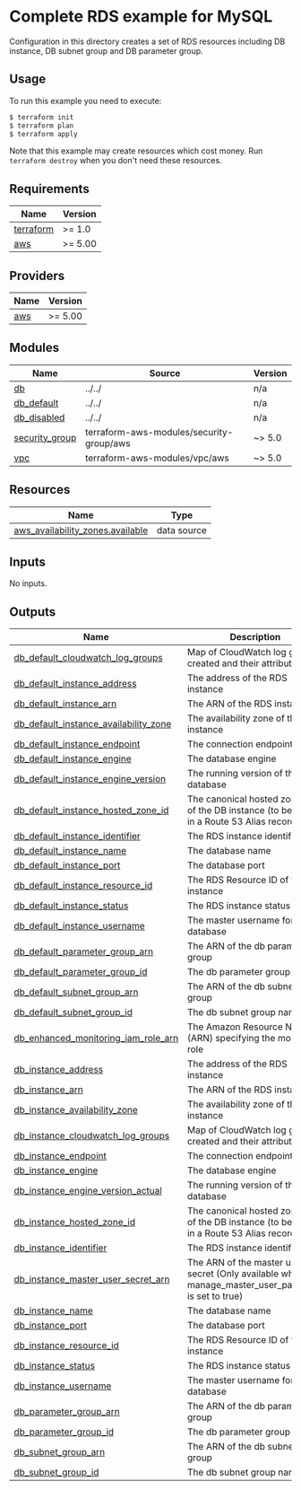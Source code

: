 # Complete RDS example for MySQL

Configuration in this directory creates a set of RDS resources including DB instance, DB subnet group and DB parameter group.

## Usage

To run this example you need to execute:

```bash
$ terraform init
$ terraform plan
$ terraform apply
```

Note that this example may create resources which cost money. Run `terraform destroy` when you don't need these resources.

<!-- BEGINNING OF PRE-COMMIT-TERRAFORM DOCS HOOK -->
## Requirements

| Name | Version |
|------|---------|
| <a name="requirement_terraform"></a> [terraform](#requirement\_terraform) | >= 1.0 |
| <a name="requirement_aws"></a> [aws](#requirement\_aws) | >= 5.00 |

## Providers

| Name | Version |
|------|---------|
| <a name="provider_aws"></a> [aws](#provider\_aws) | >= 5.00 |

## Modules

| Name | Source | Version |
|------|--------|---------|
| <a name="module_db"></a> [db](#module\_db) | ../../ | n/a |
| <a name="module_db_default"></a> [db\_default](#module\_db\_default) | ../../ | n/a |
| <a name="module_db_disabled"></a> [db\_disabled](#module\_db\_disabled) | ../../ | n/a |
| <a name="module_security_group"></a> [security\_group](#module\_security\_group) | terraform-aws-modules/security-group/aws | ~> 5.0 |
| <a name="module_vpc"></a> [vpc](#module\_vpc) | terraform-aws-modules/vpc/aws | ~> 5.0 |

## Resources

| Name | Type |
|------|------|
| [aws_availability_zones.available](https://registry.terraform.io/providers/hashicorp/aws/latest/docs/data-sources/availability_zones) | data source |

## Inputs

No inputs.

## Outputs

| Name | Description |
|------|-------------|
| <a name="output_db_default_cloudwatch_log_groups"></a> [db\_default\_cloudwatch\_log\_groups](#output\_db\_default\_cloudwatch\_log\_groups) | Map of CloudWatch log groups created and their attributes |
| <a name="output_db_default_instance_address"></a> [db\_default\_instance\_address](#output\_db\_default\_instance\_address) | The address of the RDS instance |
| <a name="output_db_default_instance_arn"></a> [db\_default\_instance\_arn](#output\_db\_default\_instance\_arn) | The ARN of the RDS instance |
| <a name="output_db_default_instance_availability_zone"></a> [db\_default\_instance\_availability\_zone](#output\_db\_default\_instance\_availability\_zone) | The availability zone of the RDS instance |
| <a name="output_db_default_instance_endpoint"></a> [db\_default\_instance\_endpoint](#output\_db\_default\_instance\_endpoint) | The connection endpoint |
| <a name="output_db_default_instance_engine"></a> [db\_default\_instance\_engine](#output\_db\_default\_instance\_engine) | The database engine |
| <a name="output_db_default_instance_engine_version"></a> [db\_default\_instance\_engine\_version](#output\_db\_default\_instance\_engine\_version) | The running version of the database |
| <a name="output_db_default_instance_hosted_zone_id"></a> [db\_default\_instance\_hosted\_zone\_id](#output\_db\_default\_instance\_hosted\_zone\_id) | The canonical hosted zone ID of the DB instance (to be used in a Route 53 Alias record) |
| <a name="output_db_default_instance_identifier"></a> [db\_default\_instance\_identifier](#output\_db\_default\_instance\_identifier) | The RDS instance identifier |
| <a name="output_db_default_instance_name"></a> [db\_default\_instance\_name](#output\_db\_default\_instance\_name) | The database name |
| <a name="output_db_default_instance_port"></a> [db\_default\_instance\_port](#output\_db\_default\_instance\_port) | The database port |
| <a name="output_db_default_instance_resource_id"></a> [db\_default\_instance\_resource\_id](#output\_db\_default\_instance\_resource\_id) | The RDS Resource ID of this instance |
| <a name="output_db_default_instance_status"></a> [db\_default\_instance\_status](#output\_db\_default\_instance\_status) | The RDS instance status |
| <a name="output_db_default_instance_username"></a> [db\_default\_instance\_username](#output\_db\_default\_instance\_username) | The master username for the database |
| <a name="output_db_default_parameter_group_arn"></a> [db\_default\_parameter\_group\_arn](#output\_db\_default\_parameter\_group\_arn) | The ARN of the db parameter group |
| <a name="output_db_default_parameter_group_id"></a> [db\_default\_parameter\_group\_id](#output\_db\_default\_parameter\_group\_id) | The db parameter group id |
| <a name="output_db_default_subnet_group_arn"></a> [db\_default\_subnet\_group\_arn](#output\_db\_default\_subnet\_group\_arn) | The ARN of the db subnet group |
| <a name="output_db_default_subnet_group_id"></a> [db\_default\_subnet\_group\_id](#output\_db\_default\_subnet\_group\_id) | The db subnet group name |
| <a name="output_db_enhanced_monitoring_iam_role_arn"></a> [db\_enhanced\_monitoring\_iam\_role\_arn](#output\_db\_enhanced\_monitoring\_iam\_role\_arn) | The Amazon Resource Name (ARN) specifying the monitoring role |
| <a name="output_db_instance_address"></a> [db\_instance\_address](#output\_db\_instance\_address) | The address of the RDS instance |
| <a name="output_db_instance_arn"></a> [db\_instance\_arn](#output\_db\_instance\_arn) | The ARN of the RDS instance |
| <a name="output_db_instance_availability_zone"></a> [db\_instance\_availability\_zone](#output\_db\_instance\_availability\_zone) | The availability zone of the RDS instance |
| <a name="output_db_instance_cloudwatch_log_groups"></a> [db\_instance\_cloudwatch\_log\_groups](#output\_db\_instance\_cloudwatch\_log\_groups) | Map of CloudWatch log groups created and their attributes |
| <a name="output_db_instance_endpoint"></a> [db\_instance\_endpoint](#output\_db\_instance\_endpoint) | The connection endpoint |
| <a name="output_db_instance_engine"></a> [db\_instance\_engine](#output\_db\_instance\_engine) | The database engine |
| <a name="output_db_instance_engine_version_actual"></a> [db\_instance\_engine\_version\_actual](#output\_db\_instance\_engine\_version\_actual) | The running version of the database |
| <a name="output_db_instance_hosted_zone_id"></a> [db\_instance\_hosted\_zone\_id](#output\_db\_instance\_hosted\_zone\_id) | The canonical hosted zone ID of the DB instance (to be used in a Route 53 Alias record) |
| <a name="output_db_instance_identifier"></a> [db\_instance\_identifier](#output\_db\_instance\_identifier) | The RDS instance identifier |
| <a name="output_db_instance_master_user_secret_arn"></a> [db\_instance\_master\_user\_secret\_arn](#output\_db\_instance\_master\_user\_secret\_arn) | The ARN of the master user secret (Only available when manage\_master\_user\_password is set to true) |
| <a name="output_db_instance_name"></a> [db\_instance\_name](#output\_db\_instance\_name) | The database name |
| <a name="output_db_instance_port"></a> [db\_instance\_port](#output\_db\_instance\_port) | The database port |
| <a name="output_db_instance_resource_id"></a> [db\_instance\_resource\_id](#output\_db\_instance\_resource\_id) | The RDS Resource ID of this instance |
| <a name="output_db_instance_status"></a> [db\_instance\_status](#output\_db\_instance\_status) | The RDS instance status |
| <a name="output_db_instance_username"></a> [db\_instance\_username](#output\_db\_instance\_username) | The master username for the database |
| <a name="output_db_parameter_group_arn"></a> [db\_parameter\_group\_arn](#output\_db\_parameter\_group\_arn) | The ARN of the db parameter group |
| <a name="output_db_parameter_group_id"></a> [db\_parameter\_group\_id](#output\_db\_parameter\_group\_id) | The db parameter group id |
| <a name="output_db_subnet_group_arn"></a> [db\_subnet\_group\_arn](#output\_db\_subnet\_group\_arn) | The ARN of the db subnet group |
| <a name="output_db_subnet_group_id"></a> [db\_subnet\_group\_id](#output\_db\_subnet\_group\_id) | The db subnet group name |
<!-- END OF PRE-COMMIT-TERRAFORM DOCS HOOK -->
